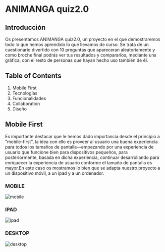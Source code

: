 # ANIMANGA quiz2.0
## Introducción
Os presentamos ANIMANGA quiz2.0, un proyecto en el que demostraremos todo lo que hemos aprendido lo que llevamos de curso. Se trata de un cuestionario divertido con 10 preguntas que apareceran aleatoriamente y como broche final podrás ver tus resultados y compararlos, mediante una gráfica, con el resto de personas que hayan hecho uso también de él.
## Table of Contents
1. Mobile First
2. Tecnologías
3. Funcionalidades
4. Collaboration
5. Diseño

## Mobile First

Es importante destacar que le hemos dado importancia desde el principio a "mobile-first", la idea con ello es proveer al usuario una buena experiencia para todos los tamaños de pantalla—empezando por una experiencia de usuario que funcione bien para dispositivos pequeños, para posteriormente, basada en dicha experiencia, continuar desarrollando para enriquecer la experiencia de usuario conforme el tamaño de pantalla es mayor.En este caso os mostramos lo bien que se adapta nuestro proyecto a un dispositivo móvil, a un ipad y a un ordenador.

### MOBILE
![mobile](https://github.com/Gemagit/quiz2.0/assets/143506667/3e888ea9-e00d-406c-9b38-bc390955b284)

### IPAD
![ipad](https://github.com/Gemagit/quiz2.0/assets/143506667/c3de51bd-4fe1-4b35-bfc9-0ae6382fb6f5)

### DESKTOP
![desktop](https://github.com/Gemagit/quiz2.0/assets/143506667/fe591e99-7fec-42e1-bb75-18d2e3913682)
